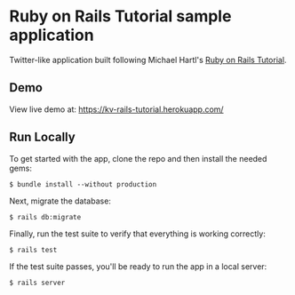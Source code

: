 # Ruby on Rails Tutorial sample application

Twitter-like application built following
Michael Hartl's [Ruby on Rails Tutorial](https://www.railstutorial.org/book).

## Demo

View live demo at: https://kv-rails-tutorial.herokuapp.com/

## Run Locally

To get started with the app, clone the repo and then install the needed gems:

```
$ bundle install --without production
```

Next, migrate the database:

```
$ rails db:migrate
```

Finally, run the test suite to verify that everything is working correctly:

```
$ rails test
```

If the test suite passes, you'll be ready to run the app in a local server:

```
$ rails server
```